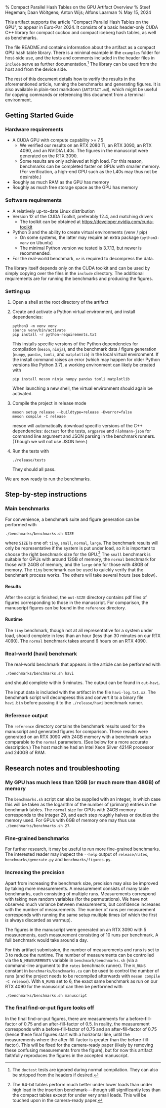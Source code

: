 % Compact Parallel Hash Tables on the GPU
  Artifact Overview
% Steef Hegeman; Daan Wöltgens; Anton Wijs; Alfons Laarman
% May 15, 2024

This artifact supports the article "Compact Parallel Hash Tables on the GPU",
to appear in Euro-Par 2024. It consists of a basic header-only CUDA C++ library
for compact cuckoo and compact iceberg hash tables, as well as benchmarks.

The file README.md contains information about the artifact as a compact GPU
hash table library. There is a minimal example in the `examples` folder for
host-side use, and the tests and comments included in the header files in
`include` serve as further documentation.[^tests] The library can be used from
the host and from the device side.

[^tests]: The `doctest` tests are ignored during normal compilation. They
    can also be stripped from the headers if desired.

The rest of this document details how to verify the results in the
aforementioned article, running the benchmarks and generating figures. It is
also available in plain-text markdown (`ARTIFACT.md`), which might be useful
for copying commands or referencing this document from a terminal environment.

## Getting Started Guide

### Hardware requirements

- A CUDA GPU with compute capability >= 7.5
  - We verified our results on an RTX 2080 Ti, an RTX 3090, an RTX 4090, and an
    NVIDIA L40s. The figures in the manuscript were generated on the RTX 3090.
  - Some results are only achieved at high load. For this reason, benchmarks
    can be completed faster on GPUs with smaller memory. (For verification, a
    high-end GPU such as the L40s may thus not be desirable.)
- Roughly as much RAM as the GPU has memory
- Roughly as much free storage space as the GPU has memory

### Software requirements

- A relatively up-to-date Linux distribution
- Version 12 of the CUDA Toolkit, preferably 12.4, and matching drivers
  - The toolkit can be obtained at https://developer.nvidia.com/cuda-toolkit
- Python 3 and the ability to create virtual environments (venv / pip)
  - On some systems, the latter may require an extra package
    (`python3-venv` on Ubuntu)
  - The minimal Python version we tested is 3.7.13, but newer is recommended.
- For the real-world benchmark, `xz` is required to decompress the data.

The library itself depends only on the CUDA toolkit and can be used by simply
copying over the files in the `include` directory. The additional requirements
are for running the benchmarks and producing the figures.

### Setting up

1. Open a shell at the root directory of the artifact
2. Create and activate a Python virtual environment, and install dependencies:
   ```
   python3 -m venv venv
   source venv/bin/activate
   pip install -r python-requirements.txt
   ```
   This installs specific versions of the Python dependencies for compilation
   (`meson`, `ninja`), and the benchmark data / figure generation (`numpy`,
   `pandas`, `tomli`, and `matplotlib`) in the local virtual environment. If
   the install command raises an error (which may happen for older Python
   versions like Python 3.7), a working environment can likely be created with
   ```
   pip install meson ninja numpy pandas tomli matplotlib
   ```

   When launching a new shell, the virtual environment should again be activated.

3. Compile the project in release mode
   ```
   meson setup release --buildtype=release -Dwerror=false
   meson compile -C release
   ```
   meson will automatically download specific versions of the C++ dependencies:
   `doctest` for the tests, `argparse` and `nlohmann-json` for command line
   argument and JSON parsing in the benchmark runners. (Though we will not use
   JSON here.)
4. Run the tests with
   ```
   ./release/tests
   ```
   They should all pass.

We are now ready to run the benchmarks.

## Step-by-step instructions

### Main benchmarks

For convenience, a benchmark suite and figure generation can be performed with

```
./benchmarks/benchmarks.sh SIZE
```

where `SIZE` is one of: `tiny`, `small`, `normal`, `large`. The benchmark
results will only be representative if the system is put under load, so it is
important to choose the right benchmark size for the GPU.[^benchmarksize] The
`small` benchmark is suitable for GPUs with around 12GB of memory, the `normal`
benchmark for those with 24GB of memory, and the `large` one for those with
48GB of memory. The `tiny` benchmark can be used to quickly verify that the
benchmark process works. The others will take several hours (see below).

#### Results

After the script is finished, the `out-SIZE` directory contains pdf files of
figures corresponding to those in the manuscript. For comparison, the
manuscript figures can be found in the `reference` directory.

[^benchmarksize]: The 64-bit tables perform much better under lower loads than
    under high load in the insertion benchmark---though still significantly
    less than the compact tables except for under very small loads. This will
    be touched upon in the camera-ready paper.

#### Runtime

The `tiny` benchmark, though not at all representative for a system under load,
should complete in less than an hour (less than 30 minutes on our RTX 4090).
The `normal` benchmark takes around 6 hours on an RTX 4090.

### Real-world (havi) benchmark

The real-world benchmark that appears in the article can be performed with
```
./benchmarks/benchmarks.sh havi
```
and should complete within 5 minutes. The output can be found in `out-havi`.

The input data is included with the artifact in the file `havi-log.txt.xz`. The
benchmark script will decompress this and convert it to a binary file
`havi.bin` before passing it to the `./release/havi` benchmark runner.

### Reference output

The `reference` directory contains the benchmark results used for the
manuscript and generated figures for comparison. These results were generated
on an RTX 3090 with 24GB memory with a benchmark setup comparable to the
`normal` parameters. (See below for a more accurate description.) The host
machine had an Intel Xeon Silver 4214R processor and 240GB of RAM.

## Research notes and troubleshooting

### My GPU has much less than 12GB (or much more than 48GB) of memory

The `benchmarks.sh` script can also be supplied with an integer, in which case
this will be taken as the logarithm of the number of (primary) entries in the
benchmark tables. The `normal` size for GPUs with 24GB memory corresponds to
the integer 29, and each step roughly halves or doubles the memory used. For
GPUs with 6GB of memory one may thus use `./benchmarks/benchmarks.sh 27`.

### Fine-grained benchmarks

For further research, it may be useful to run more fine-grained benchmarks.
The interested reader may inspect the `--help` output of `release/rates`,
`benchmarks/generate.py` and `benchmarks/figures.py`.

### Increasing the precision

Apart from increasing the benchmark size, precision may also be improved by
taking more measurements. A measurement consists of many table benchmarks, each
consisting of multiple runs. Measurements correspond with taking new random
variables (for the permutations). We have not observed much variance between
measurements, but confidence increases with the number of measurements. The
number of runs per measurement corresponds with running the same setup multiple
times (of which the first is always discarded as warmup).

The figures in the manuscript were generated on an RTX 3090 with 5
measurements, each measurement consisting of 10 runs per benchmark. A full
benchmark would take around a day.

For this artifact submission, the number of measurements and runs is set to 3
to reduce the runtime. The number of measurements can be controlled via the
`N_MEASUREMENTS` variable in `benchmark/benchmarks.sh` (via a command-line
argument to the `rates` benchmark runner). The `N_RUNS` constant in
`benchmarks/benchmarks.cu` can be used to control the number of runs (and the
project needs to be recompiled afterwards with `meson compile -C release`).
With `N_RUNS` set to 6, the exact same benchmark as run on our RTX 4090 for the
manuscript can then be performed with

```
./benchmarks/benchmarks.sh manuscript
```

### The final find-or-put figure looks off

In the final find-or-put figures, there are measurements for a
before-fill-factor of 0.75 and an after-fill-factor of 0.5. In reality, the
measurement corresponds with a before-fill-factor of 0.75 and an
after-fill-factor of 0.75 (hence these final figures start with a horizontal
line, until the measurements where the after-fill-factor is greater than the
before-fill-factor). This will be fixed for the camera-ready paper (likely by
removing these confusing measurements from the figure), but for now this
artifact faithfully reproduces the figures in the accepted manuscript.
